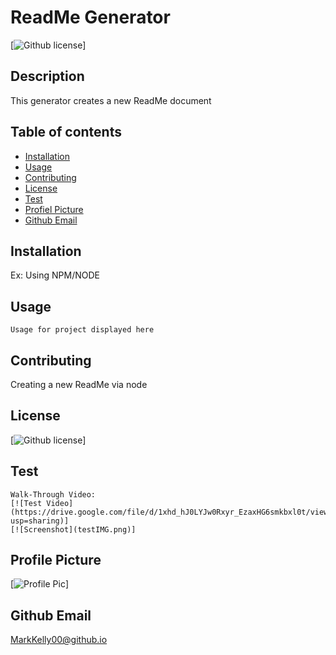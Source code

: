 
# ReadMe Generator
[![Github license](https://img.shields.io/badge/license-BSD-blue.svg)]

## Description
This generator creates a new ReadMe document

## Table of contents
* [Installation](#installation)
* [Usage](#usage)
* [Contributing](#contributing)
* [License](#license)
* [Test](#test)
* [Profiel Picture](#profilePic)
* [Github Email](#profileEmail)

## Installation
Ex: Using NPM/NODE

## Usage
```
Usage for project displayed here
```

## Contributing
Creating a new ReadMe via node

## License
[![Github license](https://img.shields.io/badge/license-BSD-blue.svg)]

## Test
```
Walk-Through Video:
[![Test Video](https://drive.google.com/file/d/1xhd_hJ0LYJw0Rxyr_EzaxHG6smkbxl0t/view?usp=sharing)]
[![Screenshot](testIMG.png)]
```

## Profile Picture
[![Profile Pic](http://www.profilepic.jpg)]

## Github Email
MarkKelly00@github.io

